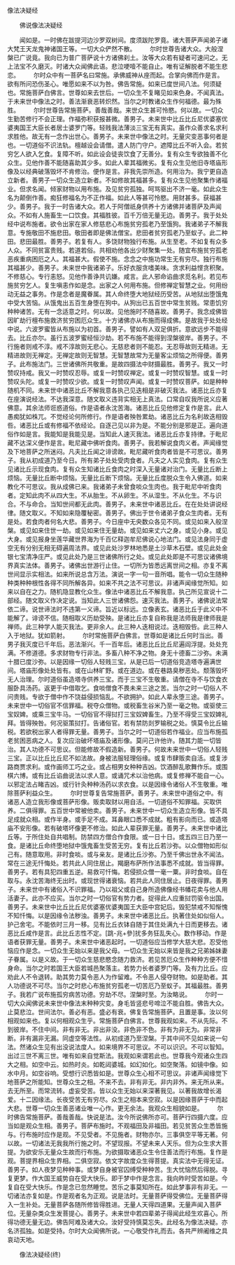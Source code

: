   像法决疑经
　　




　　佛说像法决疑经

　　闻如是。一时佛在跋提河边沙罗双树间。度须跋陀罗竟。诸大菩萨声闻弟子诸大梵王天龙鬼神诸国王等。一切大众俨然不散。
　　尔时世尊告诸大众。大般涅槃已广说竟。我向已为普广菩萨说十方诸佛刹土。汝等大众若有疑者可速问之。无上法宝不久磨灭。时诸大众闻佛此语。悲泣哽噎不能自止。唯有证解脱者不能生悲恋。
　　尔时众中有一菩萨名曰常施。承佛威神从座而起。合掌向佛而作是言。欲有所问恐伤圣心。唯愿如来不以为咎。佛告常施。如来已度世间八法。何须疑也。常施菩萨白佛言。世尊如来去世后。一切众生不复睹见如来色身。不闻真法。于未来世中像法之时。善法渐衰恶转炽然。当尔之时教诸众生作何福德。最为殊胜。
　　尔时世尊告常施菩萨。善哉善哉。来世众生甚可怜愍。何以故。一切众生勤苦修行不会正理。作福弥积获报甚微。善男子。未来世中比丘比丘尼优婆塞优婆夷国王大臣长者居士婆罗门等。轻贱我法薄淡三宝无有真实。虽作众善求名求利求胜他。故无有一念作出世心。善男子。未来世中像法之时。无量灾变恶事何者是也。一切道俗不识法轨。檀越设会请僧。遣人防门守户。遮障比丘不听入会。若贫穷乞人欲入乞食。复障不听。如此设会徒丧饮食了无善分。复有众生专欲独善不化众生。见他作善不能随喜助其少多。如此人辈其福微劣。复有众生见他旧寺塔庙形像及以经典破落毁坏不肯修治。便作是言。非我先崇所造。何用治为。我宁更自造立新者。善男子一切众生造立新者。不如修故其福甚多。复有众生见他聚集作诸福业。但求名闻。倾家财物以用布施。及见贫穷孤独。呵骂驱出不济一毫。如此众生名为颠倒作善。痴狂修福名为不正作福。如此人等甚可怜愍。用财甚多。获福甚少。善男子。我于一时告诸大众。若人于阿僧祇身供养十方诸佛并诸菩萨及声闻众。不如有人施畜生一口饮食。其福胜彼。百千万倍无量无边。善男子。我于处处经中说布施者。欲令出家在家人修慈悲心布施贫穷孤老乃至饿狗。我诸弟子不解我意。专施敬田不施悲田。敬田者即是佛法僧宝。悲田者贫穷孤老乃至蚁子。此二种田。悲田最胜。善男子。若复有人。多饶财物独行布施。从生至老。不如复有众多人众。不同贫富贵贱。若道若俗。共相劝他各出少财聚集一处。随宜布施贫穷孤老恶疾重病困厄之人。其福甚大。假使不施。念念之中施功常生无有穷尽。独行布施其福甚少。善男子。未来世中我诸弟子。乐好衣服贪嗜美味。贪求利益悭贪积聚。不修慈心。专行恚怒。见他作善诤共讥嫌。咸言。此人邪命谄曲求觅名利。若见布施贫穷乞人。复生嗔恚作如是念。出家之人何用布施。但修禅定智慧之业。何用纷动无益之事务。作是念者是魔眷属。其人命终堕大地狱经历受苦。从地狱出堕饿鬼中受大苦恼。从饿鬼出五百生身堕在狗中。从狗出已五百世中常生贫贱。常患饥穷种种诸苦。无有一念适意之时。何以故。见他施时不随喜故。善男子。我念成佛皆因旷劫行檀布施救济贫穷困厄众生。十方诸佛亦从布施而得成佛。是故我于处处经中说。六波罗蜜皆从布施以为初首。善男子。譬如有人双足俱折。意欲远步不能得去。比丘亦尔。虽行五波罗蜜经恒沙劫。若不布施不能得到涅槃彼岸。善男子。不行施者则戒不淳。戒不淳故则无悲心。无慈悲者则不能忍。无忍辱故则无精进。无精进故则无禅定。无禅定故则无智慧。无智慧故常为无量客尘烦恼之所得便。善男子。此布施法门。三世诸佛所共敬重。是故四摄法中财摄最胜。善男子。我又一时赞叹持戒。我又一时赞叹忍辱。或复一时赞叹禅定。或复一时赞叹智慧。或复一时赞叹头陀。或复一时赞叹少欲。或复一时赞叹声闻。或复一时赞叹菩萨。如是种种随机不同。未来世中诸恶比丘不解我意各执己见迭相是非破灭我法。诸恶比丘亦复在座演说经法。不达我深意。随文取义违背实相无上真法。口常自叹我所说义应著佛意。其余法师诳惑道俗。作是语者永沈苦海。诸恶比丘见他修定复作是言。此人愚痴犹如株兀。不觉经论何所修行。作是语者殃咎累劫。诸恶比丘为名利故迭相毁呰。诸恶比丘或有修福不依经论。自逐己见以非为是。不能分别是邪是正。遍向道俗作如是言。我能知是我能见是。当知此人速灭我法。诸恶比丘亦复持律。于毗尼藏不达深义便作是言。毗尼藏中佛听食肉。善男子。我若解说食肉义者。声闻缘觉及下地菩萨之所迷闷。凡夫比丘闻之诽谤故。毗尼藏听食肉者皆是不可思议。善男子。我从初成道乃至今日。所有弟子处处受肉食者。凡夫之人实见食肉。复有众生见诸比丘示现食肉。复有众生知诸比丘食肉之时深入无量诸对治门。无量比丘断上烦恼。无量比丘断中烦恼。无量比丘断下烦恼。无量比丘度脱众生令入佛道。如来教化不可思议。我从成佛已来。我诸弟子未曾食啖众生肉也。我于毗尼中听食肉者。定知此肉不从四大生。不从胎生。不从卵生。不从湿生。不从化生。不与识合。不与命合。当知世间都无此肉。善男子。未来世中诸恶比丘。在在处处讲说经律。随文取义。不知如来隐覆秘密。善男子。佛出于世令诸弟子食众生肉者。无有是处。若食肉者何名大悲。善男子。今日座中无央数众各见不同。或见如来入般涅槃。或见如来住世一劫。或见如来住无量劫。或见如来丈六之身。或见小身。或见大身。或见报身坐莲华藏世界海为千百亿释迦牟尼佛说心地法门。或见法身同于虚空无有分别无相无碍遍周法界。或见此处沙罗林地悉是土沙草木石壁。或见此处金银七宝清净庄严。或见此处乃是三世诸佛所行之处。或见此处即是不可思议诸佛境界真实法体。善男子。诸佛出世游行止住。一切所为皆悉远离世间之相。亦复不离世间显示实相法。如来所说总含万法。演说一字一句一音所唱。能令一切众生随种种类种种根性各得不同所解各异。如来不共之法不可思议。非诸声闻缘觉所知。如来以自在之力。随机隐显教化众生。像法中诸恶比丘不解我意。执己所见宣说十二部经。随文取义作决定说。当知此人三世诸佛怨。速灭我法。善男子。诸佛说法常依二谛。说世谛法时不违第一义谛。旨近以标远。立像表玄。诸恶比丘于此义中不能解了。诽谤不信。随相取义历劫受殃。是诸比丘亦复自称我是法师我是律师我是禅师。此三种学人能灭我法。更非余人。此三种人迭相说过。迭相毁呰。此三种人入于地狱。犹如箭射。
　　尔时常施菩萨白佛言。世尊如是诸比丘何时当出。善男子我灭度已千年后。恶法渐兴。千一百年后。诸恶比丘比丘尼遍阎浮提。处处充满。不修道德。多求财物专行非法。多畜八种不净之物。身无十德畜二沙弥。未满十腊已度沙弥。以是因缘一切俗人轻贱三宝。从是已后一切道俗竞造塔寺遍满世间。塔庙形像处处皆有。或在山林旷野。或在道边。或在巷路臭秽恶处。颓落毁坏无人治理。尔时道俗虽造塔寺供养三宝。而于三宝不生敬重。请僧在寺不与饮食衣服卧具汤药。返更于中借取乞。食啖僧食不畏未来三途之苦。当尔之时一切俗人不问贵贱。专欲于僧中作不饶益侵损恼乱。不欲拥护。如此人辈永堕三途。善男子。未来世中一切俗官不信罪福。税夺众僧物。或税畜生谷米乃至一毫之物。或驱使三宝奴婢。或乘三宝牛马。一切俗官不得挝打三宝奴婢畜生。乃至不得受三宝奴婢礼拜。皆得殃咎。何况驱策挝打。告诸俗官。若有禁防剡罗输税之处。慎莫令比丘输税。若欲税出家人者得罪无量。善男子。当尔之时一切道俗若作福业。应当布施孤老贫困恶病之人。复次应治破坏塔庙及诸形像。莫问己许他许。随其力能一切皆治。其人功德不可思议。但能修故不假造新。善男子。何故未来世中一切俗人轻贱三宝。正以比丘比丘尼不如法故。身被法服轻理俗缘。或复市肆贩卖自活。或复涉路商贾求利。或作画师工巧之业。或占相男女种种吉凶。饮酒醉乱歌舞作乐。或围棋六博。或有比丘谄曲说法以求人意。或诵咒术以治他病。或复修禅不能自一心。以邪定法占睹吉凶。或行针灸种种汤药以求衣食。以是因缘令诸俗人不生敬重。唯除菩萨利益众生。
　　尔时世尊复告常施菩萨。善男子。未来世中道俗之中。有诸恶人造立我形像或菩萨形像。贩卖取财以用自活。一切道俗不知罪福。买取供养。二俱得罪。五百世中常被他卖。善男子。未来世中一切众生造立形像。皆不具足成就众相。或作半身。或手足不成。耳鼻眼口悉不成就。粗有影向而已。或造塔庙不安形像。若有破塔坏像更不修治。如此人辈获罪无量。善男子。未来世中诸比丘等。于所住处自共唱制。防禁四方僧合作食限。或一日十日。或五四三日乃至一食。是诸比丘命终堕地狱中饿鬼畜生受苦无穷。复有比丘若沙弥。以众僧物如形似己有。随意取用。非时食啖。或与亲友。是诸比丘沙弥。乃至千佛出世永不闻法。常在三途无忏悔处。若共此人同住居止。羯磨布萨所作法事悉不成就。皆当得罪。善男子。若有具犯四重五逆。易救可忏悔。若侵损众僧一毫一粟。非时食啖。自在取与。永沈苦海终无出时。或现世得诸衰恼。若共此人同住居止。日夜得罪。善男子。未来世中有诸俗入不识罪福。乃以祖父或自己身所造佛像经书幡花卖与他人用活妻子。此亦不应买。当尔之时一切俗官有势力者。捉得此人应重挝罚驱令出国。善男子。未来世中比丘比丘尼优婆塞优婆夷国王大臣中宫妃后。毁犯禁戒不知惭愧不知忏悔。以是因缘令法秽浊。善男子。未来世中诸恶比丘。执著住处如似俗人。护己舍宅。不能依时三月一移。见有比丘衣钵自随于其住处满九十日而更移去。诸恶比丘咸作是言。此比丘志性不定。[跳-兆+參]扰多务狂乱失心。数作移动。作是语者获罪无量。善男子。未来世中诸恶起时。一切道俗应当修学大慈大悲。忍受他恼应作是念。一切众生无始以来是我父母。一切众生无始以来皆是我之兄弟姊妹妻子眷属。以是义故。于一切众生慈悲愍念随力救济。若见苦厄众生作种种方便不惜身命。当尔之时若国王大臣若城邑聚落主。若势力长者婆罗门等。及有力比丘。应劝此人不令退转。助其势力莫令恶人为作留难。不令恶人侵夺财物。如是助者。其人功德说不可尽。当尔之时悲心布施贫穷孤老一切苦厄乃至蚁子。其福最胜。善男子。我若广说布施孤穷病苦功德。穷劫不尽。涅槃时至。为汝略说。
　　尔时一切大众闻佛说未来世中像法末种种灾变。身毛皆竖悲号啼泣不能自胜。佛告大众。止莫悲泣。世间法尔。善必有恶。盛必有衰。佛复告常施菩萨。且置是事。汝以何相观如来也。复以何相观众生乎。常施菩萨白佛言。世尊我观如来。不从先际。不到彼岸。不住中间。非有非无。非出非没。非色非不色。非有为非无为。非常非断。非有漏非无漏。同虚空等法性。从初成道乃至涅槃。于其中间不见如来说一句法。然诸众生见有出没说法度人。如来境界不可思议。不可以识识。不可以智知。出过三世不离三世。唯有如来自觉斯法。我观如来谓若此也。世尊我今观诸众生四大之相。如空中云。如热时炎。如乾闼婆城。如幻如化。如空聚落。如镜中像。如水中月。如空谷响。受想行识悉皆如是。世尊众生心相不可思议。非诸声闻缘觉下地菩萨之所能知。世尊众生之相。不来不去。非有非无。非内非外。来无所从来。去无所至。而常流转。虚妄受苦。皆以众生无始以来深著我见。以著我故增长渴爱。十二因缘法。长夜受苦无有穷尽。众生之相本来空寂。以是因缘菩萨于中而起大悲。世尊一切众生善恶诸业唯一心作。更无余法。我观众生相貌如是。
　　尔时佛告常施菩萨。善哉善哉。快说是法。汝今所说佛所亦可。菩萨行四摄六度。应当如是观众生相。善男子。菩萨布施时。不观福田及非福田。若见贫苦众生悉皆施与。行布施时应作是观。不见受者。不见施者。财物亦尔。三事俱空平等无著。何以故。一切诸法无我我所行施之时。不望现报。不望未来人天乐。但为众生求大菩提。为欲安乐无量众生故而行布施。为欲摄取诸恶众生令住善法而行布施。复作是观。菩提界相众生界相。二俱空寂。依文字故度众生得菩提。真实法中无得无证。善男子。如人夜梦见种种事。或梦自身被官囚缚受种种苦。生大忧恼然后得脱。寻复更梦。作大国王威势自在受大快乐。即于梦中作是念言。我向昨时受苦如是。今复自在受大快乐。作是念已忽然睡觉。苦乐之事莫知所在。如此梦事非有非无。一切诸法亦复如是。作是观者名为正观。说是法时。无量菩萨得受佛位。无量菩萨得入一生补处。无量菩萨各随所修皆得胜进。无量人天得四道果。无量声闻入菩萨位。无量杂类众生发菩提心。善男子。未来世中若四辈弟子得闻此经生欢喜心。所得功德无量无边。佛告阿难及诸大众。汝好受持慎莫忘失。此经名为像法决疑。亦名济孤独。如是受持。尔时大众闻佛所说。一心敬受作礼而去。各共严辨阇维之具哀动天地。

　　像法决疑经(终)


